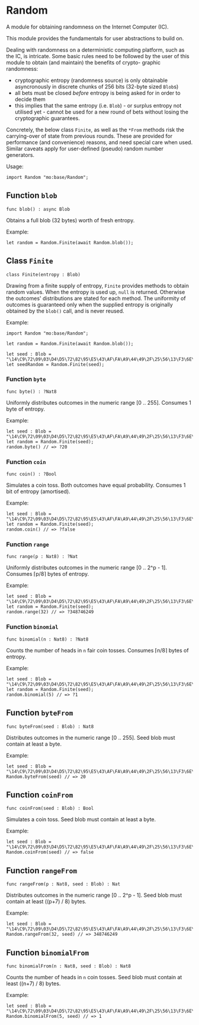 # Random
A module for obtaining randomness on the Internet Computer (IC).

This module provides the fundamentals for user abstractions to build on.

Dealing with randomness on a deterministic computing platform, such
as the IC, is intricate. Some basic rules need to be followed by the
user of this module to obtain (and maintain) the benefits of crypto-
graphic randomness:

- cryptographic entropy (randomness source) is only obtainable
  asyncronously in discrete chunks of 256 bits (32-byte sized `Blob`s)
- all bets must be closed *before* entropy is being asked for in
  order to decide them
- this implies that the same entropy (i.e. `Blob`) - or surplus entropy
  not utilised yet - cannot be used for a new round of bets without
  losing the cryptographic guarantees.

Concretely, the below class `Finite`, as well as the
`*From` methods risk the carrying-over of state from previous rounds.
These are provided for performance (and convenience) reasons, and need
special care when used. Similar caveats apply for user-defined (pseudo)
random number generators.

Usage:
```motoko no-repl
import Random "mo:base/Random";
```

## Function `blob`
``` motoko no-repl
func blob() : async Blob
```

Obtains a full blob (32 bytes) worth of fresh entropy.

Example:
```motoko no-repl
let random = Random.Finite(await Random.blob());
```

## Class `Finite`

``` motoko no-repl
class Finite(entropy : Blob)
```

Drawing from a finite supply of entropy, `Finite` provides
methods to obtain random values. When the entropy is used up,
`null` is returned. Otherwise the outcomes' distributions are
stated for each method. The uniformity of outcomes is
guaranteed only when the supplied entropy is originally obtained
by the `blob()` call, and is never reused.

Example:
```motoko no-repl
import Random "mo:base/Random";

let random = Random.Finite(await Random.blob());

let seed : Blob = "\14\C9\72\09\03\D4\D5\72\82\95\E5\43\AF\FA\A9\44\49\2F\25\56\13\F3\6E\C7\B0\87\DC\76\08\69\14\CF";
let seedRandom = Random.Finite(seed);
```

### Function `byte`
``` motoko no-repl
func byte() : ?Nat8
```

Uniformly distributes outcomes in the numeric range [0 .. 255].
Consumes 1 byte of entropy.

Example:
```motoko no-repl
let seed : Blob = "\14\C9\72\09\03\D4\D5\72\82\95\E5\43\AF\FA\A9\44\49\2F\25\56\13\F3\6E\C7\B0\87\DC\76\08\69\14\CF";
let random = Random.Finite(seed);
random.byte() // => ?20
```


### Function `coin`
``` motoko no-repl
func coin() : ?Bool
```

Simulates a coin toss. Both outcomes have equal probability.
Consumes 1 bit of entropy (amortised).

Example:
```motoko no-repl
let seed : Blob = "\14\C9\72\09\03\D4\D5\72\82\95\E5\43\AF\FA\A9\44\49\2F\25\56\13\F3\6E\C7\B0\87\DC\76\08\69\14\CF";
let random = Random.Finite(seed);
random.coin() // => ?false
```


### Function `range`
``` motoko no-repl
func range(p : Nat8) : ?Nat
```

Uniformly distributes outcomes in the numeric range [0 .. 2^p - 1].
Consumes ⌈p/8⌉ bytes of entropy.

Example:
```motoko no-repl
let seed : Blob = "\14\C9\72\09\03\D4\D5\72\82\95\E5\43\AF\FA\A9\44\49\2F\25\56\13\F3\6E\C7\B0\87\DC\76\08\69\14\CF";
let random = Random.Finite(seed);
random.range(32) // => ?348746249
```


### Function `binomial`
``` motoko no-repl
func binomial(n : Nat8) : ?Nat8
```

Counts the number of heads in `n` fair coin tosses.
Consumes ⌈n/8⌉ bytes of entropy.

Example:
```motoko no-repl
let seed : Blob = "\14\C9\72\09\03\D4\D5\72\82\95\E5\43\AF\FA\A9\44\49\2F\25\56\13\F3\6E\C7\B0\87\DC\76\08\69\14\CF";
let random = Random.Finite(seed);
random.binomial(5) // => ?1
```

## Function `byteFrom`
``` motoko no-repl
func byteFrom(seed : Blob) : Nat8
```

Distributes outcomes in the numeric range [0 .. 255].
Seed blob must contain at least a byte.

Example:
```motoko no-repl
let seed : Blob = "\14\C9\72\09\03\D4\D5\72\82\95\E5\43\AF\FA\A9\44\49\2F\25\56\13\F3\6E\C7\B0\87\DC\76\08\69\14\CF";
Random.byteFrom(seed) // => 20
```

## Function `coinFrom`
``` motoko no-repl
func coinFrom(seed : Blob) : Bool
```

Simulates a coin toss.
Seed blob must contain at least a byte.

Example:
```motoko no-repl
let seed : Blob = "\14\C9\72\09\03\D4\D5\72\82\95\E5\43\AF\FA\A9\44\49\2F\25\56\13\F3\6E\C7\B0\87\DC\76\08\69\14\CF";
Random.coinFrom(seed) // => false
```

## Function `rangeFrom`
``` motoko no-repl
func rangeFrom(p : Nat8, seed : Blob) : Nat
```

Distributes outcomes in the numeric range [0 .. 2^p - 1].
Seed blob must contain at least ((p+7) / 8) bytes.

Example:
```motoko no-repl
let seed : Blob = "\14\C9\72\09\03\D4\D5\72\82\95\E5\43\AF\FA\A9\44\49\2F\25\56\13\F3\6E\C7\B0\87\DC\76\08\69\14\CF";
Random.rangeFrom(32, seed) // => 348746249
```

## Function `binomialFrom`
``` motoko no-repl
func binomialFrom(n : Nat8, seed : Blob) : Nat8
```

Counts the number of heads in `n` coin tosses.
Seed blob must contain at least ((n+7) / 8) bytes.

Example:
```motoko no-repl
let seed : Blob = "\14\C9\72\09\03\D4\D5\72\82\95\E5\43\AF\FA\A9\44\49\2F\25\56\13\F3\6E\C7\B0\87\DC\76\08\69\14\CF";
Random.binomialFrom(5, seed) // => 1
```
